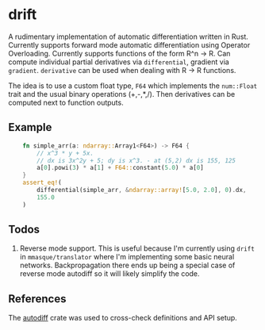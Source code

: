# drift

A rudimentary implementation of automatic differentiation written in Rust. Currently supports forward mode 
automatic differentiation using Operator Overloading. Currently supports functions of the form R^n -> R. 
Can compute individual partial derivatives via `differential`, gradient via `gradient`. `derivative` can be used when
dealing with R -> R functions. 

The idea is to use a custom float type, `F64` which implements the `num::Float` trait and the usual binary operations
(+,-,*,/). Then derivatives can be computed next to function outputs. 

## Example

```rust
    fn simple_arr(a: ndarray::Array1<F64>) -> F64 {
        // x^3 * y + 5x.
        // dx is 3x^2y + 5; dy is x^3. - at (5,2) dx is 155, 125
        a[0].powi(3) * a[1] + F64::constant(5.0) * a[0]
    }
    assert_eq!(
        differential(simple_arr, &ndarray::array![5.0, 2.0], 0).dx,
        155.0
    )
```

## Todos
1. Reverse mode support. This is useful because I'm currently using `drift` in `mmasque/translator` where I'm implementing some basic neural networks. 
Backpropagation there ends up being a special case of reverse mode autodiff so it will likely simplify the code. 

## References
The [autodiff](https://github.com/elrnv/autodiff) crate was used to cross-check definitions and API setup. 
